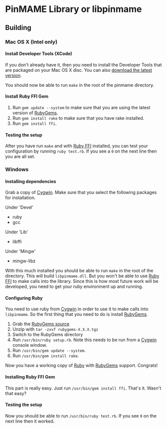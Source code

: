 # PinMAME Library or libpinmame

## Building

### Mac OS X (Intel only)

#### Install Developer Tools (XCode)

If you don't already have it, then you need to install the Developer Tools that are packaged on your Mac OS X disc. You can also [download the latest version](http://developer.apple.com/technology/xcode.html).

You should now be able to run `make` in the root of the pinmame directory.

#### Install Ruby FFI Gem

1. Run `gem update --system` to make sure that you are using the latest version of [RubyGems](http://rubygems.org).
2. Run `gem install rake` to make sure that you have rake installed.
3. Run `gem install ffi`.

#### Testing the setup

After you have run `make` and with [Ruby FFI](http://kenai.com/projects/ruby-ffi) installed, you can test your configuration by running `ruby test.rb`. If you see a `0` on the next line then you are all set.

### Windows

#### Installing dependencies

Grab a copy of [Cygwin](http://www.cygwin.com). Make sure that you select the following packages for installation.

Under 'Devel'

* ruby
* gcc

Under 'Lib'

* libffi

Under 'Mingw'

* mingw-libz

With this much installed you should be able to run `make` in the root of the directory. This will build `libpinmame.dll`. But you won't be able to use [Ruby FFI](http://kenai.com/projects/ruby-ffi) to make calls into the library. Since this is how most future work will be developed, you need to get your ruby environment up and running.

#### Configuring Ruby
 
You need to use ruby from [Cygwin](http://www.cygwin.com) in order to use it to make calls into `libpinmame`. So the first thing that you need to do is install [RubyGems](http://rubygems.org/).

1. Grab the [RubyGems source](http://rubyforge.org/frs/?group_id=126)
2. Unzip with `tar -zxvf rubygems-X.X.X.tgz`
3. Switch to the RubyGems directory
4. Run `/usr/bin/ruby setup.rb`. Note this needs to be run from a [Cygwin](http://www.cygwin.com) console window.
5. Run `/usr/bin/gem update --system`.
6. Run `/usr/bin/gem install rake`.

Now you have a working copy of [Ruby](http://www.ruby-lang.org) with [RubyGems](http://rubygems.org/) support. Congrats!

#### Installing Ruby FFI Gem

This part is really easy. Just run `/usr/bin/gem install ffi`. That's it. Wasn't that easy?

#### Testing the setup

Now you should be able to run `/usr/bin/ruby test.rb`. If you see `0` on the next line then it worked.